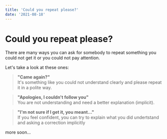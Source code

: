 ```yaml
---
title: 'Could you repeat please?'
date: '2021-08-18'
---
```


# Could you repeat please?

There are many ways you can ask for somebody to repeat something you could not get it or you could not pay attention.

Let's take a look at these ones:

> <b>"Came again?"</b><br> It's something like you could not understand clearly and please repeat it in a polite way.<br>

> <b>"Apologies, I couldn't follow you"</b> <br>You are not understanding and need a better explanation (implicit).<br>

> <b>"I'm not sure if I get it, you meant..."</b> <br> If you feel confident, you can try to explain what you did undertstand and asking a correction implicitly


more soon...

